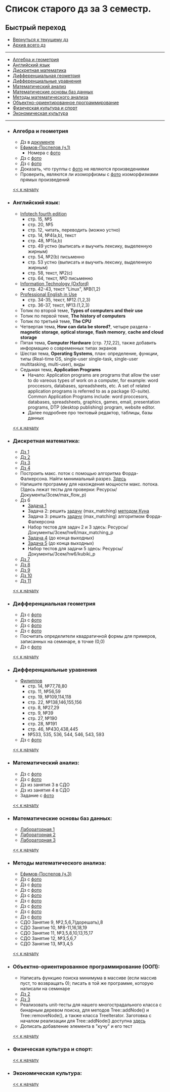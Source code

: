 # Список старого дз за 3 семестр.

## Быстрый переход

- [Вернуться к текущему дз](../README.md#Список-текущего-и-будущего-дз)
- [Архив всего дз](Архив_дз.md#Список-старого-дз-за-3-семестр.)

***

- [Алгебра и геометрия](#Алгебра-и-геометрия)
- [Английский язык](#Английский-язык)
- [Дискретная математика](#Дискретная-математика)
- [Дифференциальная геометрия](#Дифференциальная-геометрия)
- [Дифференциальные уравнения](#Дифференциальные-уравнения)
- [Математический анализ](#Математический-анализ)
- [Математические основы баз данных](#Математические-основы-баз-данных)
- [Методы математического анализа](#Методы-математического-анализа)
- [Объектно-ориентированное программирование](#Объектно-ориентированное-программирование-ООП)
- [Физическая культура и спорт](#Физическая-культура-и-спорт)
- [Экономическая культура](#Экономическая-культура)

***

- ### Алгебра и геометрия
    - Дз в [документе](../Ресурсы/Документы/3сем/dz_algebra_10.pdf)
    - [Ефимов-Поспелов (ч.1)](../Книги/Ефимов_Поспелов_Сборник_задач_по_математике_том_1.pdf)
        - Номера с [фото](../Ресурсы/Изображения/3сем/алгем_1.jpg)
    - Дз с [фото](../Ресурсы/Изображения/3сем/алгем_2.jpg)
    - Дз с [фото](../Ресурсы/Изображения/3сем/алгем_3.jpg)
    - Доказать, что группы с [фото](../Ресурсы/Изображения/3сем/алгем_4.jpg) не являются произведениями
    - Проверить, являются ли изоморфизмы с [фото](../Ресурсы/Изображения/3сем/алгем_2.jpg) изоморфизмами прямых произведений

    [<< к началу](#Быстрый-переход)

- ### Английский язык:
    - [Infotech fourth edition](../Книги/Infotech_english_for_computer_users_Stud.pdf) 
        -  стр. 15, №5
        -  стр. 20, №5
        -  стр. 12, читать, переводить (можно устно)
        -  стр. 14, №4(a,b), текст
        -  стр. 48, №1(a,b)
        -  стр. 49 устно (выписать и выучить лексику, выделенную жирным)
        -  стр. 54, №2(b) письменно
        -  стр. 53 устно (выписать и выучить лексику, выделенную жирным)
        -  стр. 58, текст, №2(с) 
        -  стр. 64, текст, №D письменно
    - [Information Technology (Oxford)](../Книги/[Eric_H._Glendinning,_John_McEwan]_Oxford_English_(BookFi).pdf)
        -  стр. 42-43, текст "Linux", №B(1,2)
    - [Professional English in Use](../Книги/esteras_s_r_fabre_e_m_professional_english_in_use_computers.pdf)
        -  стр. 34-35, текст, №12.(1,2,3)
        -  стр. 36-37, текст, №13.(1,2,3)
    - Топик по второй теме, **Types of computers and their use**
    - Топик по первой теме, **The history of computers**
    - Топик по третьей теме, **The CPU**
    - Четвертая тема, **How can data be stored?**, четыре раздела - **magnetic storage**, **optical storage**, **flash memory**, **cache and cloud storage**
    - Пятая тема, **Computer Hardware** (стр. 7,12,22), также добавить информацию о современных типах экранов
    - Шестая тема, **Operating Systems**, план: определение, функции, типы (Real-time OS, single-user single-task, single-user multitasking, multi-user), виды
    - Седьмая тема, **Application Programs**
        - Начало:
        Application programs are programs that allow the user to do vareous types of work on a computer, for example: word proccesors, databases, spreadsheets, etc.
        A set of related application programs is referred to as a package (O-suite).
        Common Application Programs include: word proccesors, databases, spreadsheets, graphics, games, email, presentation programs, DTP (desktop publishing) program, website editor.
        - Далее подробнее про тектовый редактор, таблицы, базы данных
    
    [<< к началу](#Быстрый-переход)
    
- ### Дискретная математика:
    - [Дз 1](../Ресурсы/Документы/3сем/hw1.pdf)
    - [Дз 2](../Ресурсы/Документы/3сем/hw2.pdf)
    - [Дз 3](../Ресурсы/Документы/3сем/hw3.pdf)
    - [Дз 4](../Ресурсы/Документы/3сем/hw4.pdf)
    - Построить макс. поток с помощью алгоритма Форда-Фалкерсона. Найти минимальный разрез. [Здесь](../Ресурсы/Документы/3сем/max_flow2.pdf)
    - Напишите программу для нахождения мощности макс. потока. (Здесь лежат тесты для проверки: Ресурсы/Документы/3сем/max_flow_p)
    - Дз 6
        - [Задача 1](../Ресурсы/Документы/3сем/hw6/Задача_1.jpg)
        - Задача 2: решить [задачу](../Ресурсы/Документы/3сем/hw6/max_matching_p/max_matching.pdf) (max_matching) [методом Куна](https://e-maxx.ru/algo/kuhn_matching)
        - Задача 3: решить [задачу](../Ресурсы/Документы/3сем/hw6/max_matching_p/max_matching.pdf) (max_matching) алгоритмом Форда-Фалкерсона
        - Набор тестов для задач 2 и 3 здесь: Ресурсы/Документы/3сем/hw6/max_matching_p
        - [Задача 4](https://acmp.ru/index.asp?main=task&id_task=448) (до конца выходных)
        - [Задача 5](../Ресурсы/Документы/3сем/hw6/kubiki_p/kubiki.pdf) (до конца выходных)
        - Набор тестов для задачи 5 здесь: Ресурсы/Документы/3сем/hw6/kubiki_p
    - [Дз 7](../Ресурсы/Документы/3сем/hw7.pdf)
    - [Дз 8](../Ресурсы/Документы/3сем/hw8.pdf)
    - [Дз 9](../Ресурсы/Документы/3сем/9_Ring_homomorphism.pdf)
    - [Дз 10](../Ресурсы/Документы/3сем/finite_fields1.pdf)
    - [Дз 11](../Ресурсы/Документы/3сем/finite_fields2.pdf)
      
    [<< к началу](#Быстрый-переход)

- ### Дифференциальная геометрия
    - Дз с [фото](../Ресурсы/Изображения/3сем/диффгем_1.jpg)
    - Дз с [фото](../Ресурсы/Изображения/3сем/диффгем_2.jpg)
    - Дз с [фото](../Ресурсы/Изображения/3сем/диффгем_3.jpg)
    - Дз с [фото](../Ресурсы/Изображения/3сем/диффгем_4.jpg)
    - Посчитать определители квадратичной формы для примеров, записанных на семинаре, в точке (0,0)
    - Дз с [фото](../Ресурсы/Изображения/3сем/диффгем_5.jpg)

    [<< к началу](#Быстрый-переход)

- ### Дифференциальные уравнения
    - [Филиппов](../Книги/FilippovDU.pdf)
        - стр. 14, №77,78,80
        - стр. 11, №56,59
        - стр. 19, №109,114,118
        - стр. 22, №138,146,155,156
        - стр. 8, №27,29
        - стр. 9, №39
        - стр. 27, №190
        - стр. 28, №191
        - стр. 46, №430,438,445
        - №533, 535, 536, 544, 546, 543, 593
    - Дз с [фото](../Ресурсы/Изображения/3сем/диффур_1.jpg)
      
    [<< к началу](#Быстрый-переход)

- ### Математический анализ:
    - Дз с [фото](../Ресурсы/Изображения/3сем/матан_1.jpg)
    - Дз с [фото](../Ресурсы/Изображения/3сем/матан_2.jpg)
    - Дз из занятия 3 в СДО
    - Дз из занятия 4 в СДО
    - Задание с [фото](../Ресурсы/Изображения/3сем/матан_3.jpg)

    [<< к началу](#Быстрый-переход) 

- ### Математические основы баз данных:
    - [Лабораторная 1](https://drive.google.com/drive/folders/1iC7T4fkH-YjpOAFdVhv-86yPKtB7Z-HO)
    - [Лабораторная 2](https://drive.google.com/drive/folders/1ej2xrg6R6mmkJPk_rKD0QJ8qP3N_0sS2)
    - [Лабораторная 3](https://drive.google.com/drive/folders/1AV2Q6T8w_Hyq7AcSBOWQi0UEQe9oX94f)
      
    [<< к началу](#Быстрый-переход)
    
- ### Методы математического анализа:
    - [Ефимов-Поспелов (ч.3)](../Книги/Ефимов_Поспелов_Сборник_задач_по_математике_том_3.pdf)
    - Дз с [фото](../Ресурсы/Изображения/3сем/методы_1.jpg)
    - Дз с [фото](../Ресурсы/Изображения/3сем/методы_2.jpg)
    - Дз с [фото](../Ресурсы/Изображения/3сем/методы_3.jpg)
    - Дз с [фото](../Ресурсы/Изображения/3сем/методы_4.jpg)
    - Дз с [фото](../Ресурсы/Изображения/3сем/методы_5.jpg)
    - Дз с [фото](../Ресурсы/Изображения/3сем/методы_6.jpg)
    - Дз с [фото](../Ресурсы/Изображения/3сем/методы_7.jpg)
    - Дз с [фото](../Ресурсы/Изображения/3сем/методы_8.jpg)
    - СДО Занятие 9, №2,5,6,7(дорешать),8
    - СДО Занятие 10, №8-11,16,18,19
    - СДО Занятие 11, №3,5,8,10,13,15,17
    - СДО Занятие 12, №3,5,6,7
    - СДО Занятие 13, №3,4,5

    [<< к началу](#Быстрый-переход)

- ### Объектно-ориентированное программирование (ООП):
    - Написать функцию поиска минимума в массиве (если массив пуст, то возвращать 0); писать в той же программе, которую написали на семинаре
    - [Дз 2](../Ресурсы/Документы/3сем/ООП_1.txt)
    - [Дз 3](../Ресурсы/Документы/3сем/ООП_2.txt)
    - Реализовать unit-тесты для нашего многострадального класса с бинарным деревом поиска, для методов Tree::addNode() и Tree::removeNode(), а также класса TreeIterator. Заготовка с началом реализации для Tree::addNode() доступна [здесь](https://gist.github.com/grayed/b636e1f428c7629af26f8596226aded8)
    - Дописать добавление элемента в "кучу" и его тест

    [<< к началу](#Быстрый-переход)

- ### Физическая культура и спорт:
      
    [<< к началу](#Быстрый-переход)

- ### Экономическая культура:
      
    [<< к началу](#Быстрый-переход)
